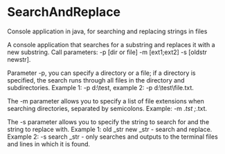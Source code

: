 # SearchAndReplace
Console application in java, for searching and replacing strings in files

A console application that searches for a substring and replaces it with a new substring.
Call parameters:
-p [dir or file] -m [ext1;ext2] -s [oldstr newstr].

Parameter -p, you can specify a directory or a file; if a directory is specified, the search runs through all files in the directory and subdirectories.
Example 1: -p d:\test, example 2: -p d:\test\file.txt.

The -m parameter allows you to specify a list of file extensions when searching directories, separated by semicolons.
Example: -m *.tst ;*.txt.

The -s parameter allows you to specify the string to search for and the string to replace with.
Example 1: old _str new _str - search and replace.
Example 2: -s search _str - only searches and outputs to the terminal files and lines in which it is found.